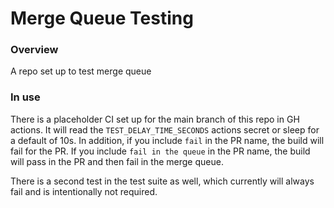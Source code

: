 # Merge Queue Testing

### Overview
A repo set up to test merge queue

### In use
There is a placeholder CI set up for the main branch of this repo in GH actions. It will read the `TEST_DELAY_TIME_SECONDS` actions secret or sleep for a default of 10s. In addition, if you include `fail` in the PR name, the build will fail for the PR. If you include `fail in the queue` in the PR name, the build will pass in the PR and then fail in the merge queue.

There is a second test in the test suite as well, which currently will always fail and is intentionally not required.
